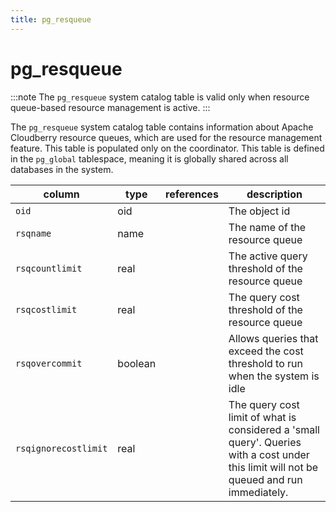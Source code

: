 ```yaml
---
title: pg_resqueue
---
```


# pg_resqueue

:::note
The `pg_resqueue` system catalog table is valid only when resource queue-based resource management is active.
:::

The `pg_resqueue` system catalog table contains information about Apache Cloudberry resource queues, which are used for the resource management feature. This table is populated only on the coordinator. This table is defined in the `pg_global` tablespace, meaning it is globally shared across all databases in the system.

|column|type|references|description|
|------|----|----------|-----------|
|`oid`|oid| |The object id|
|`rsqname`|name| |The name of the resource queue|
|`rsqcountlimit`|real| |The active query threshold of the resource queue|
|`rsqcostlimit`|real| |The query cost threshold of the resource queue|
|`rsqovercommit`|boolean| |Allows queries that exceed the cost threshold to run when the system is idle|
|`rsqignorecostlimit`|real| |The query cost limit of what is considered a 'small query'. Queries with a cost under this limit will not be queued and run immediately.|
